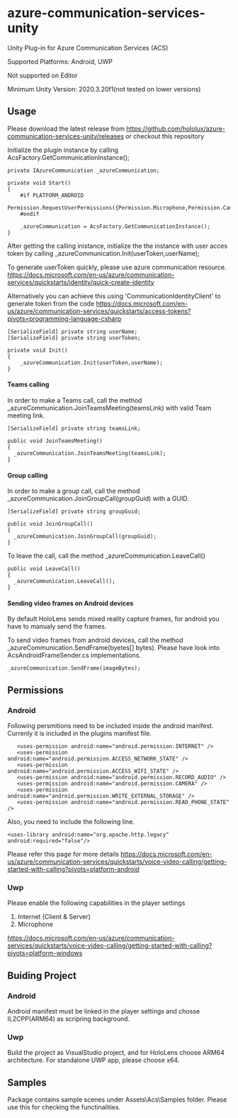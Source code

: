 # azure-communication-services-unity

Unity Plug-in for Azure Communication Services (ACS)

Supported Platforms: Android, UWP

Not supported on Editor

Minimum Unity Version: 2020.3.20f1(not tested on lower versions)


## Usage

Please download the latest release from 
https://github.com/hololux/azure-communication-services-unity/releases
or checkout this repository

Initialize the plugin instance by calling AcsFactory.GetCommunicationInstance();

```
private IAzureCommunication _azureCommunication;
  
private void Start()
{
    #if PLATFORM_ANDROID
    Permission.RequestUserPermissions({Permission.Microphone,Permission.Camera});
    #endif
    
    _azureCommunication = AcsFactory.GetCommunicationInstance();         
}
```

After getting the calling inistance, initialize the the instance with user acces token
by calling  _azureCommunication.Init(userToken,userName);

To generate userToken quickly, please use azure communication resource.
https://docs.microsoft.com/en-us/azure/communication-services/quickstarts/identity/quick-create-identity

Alternatively you can achieve this using 'CommunicationIdentityClient' to generate token from the code
https://docs.microsoft.com/en-us/azure/communication-services/quickstarts/access-tokens?pivots=programming-language-csharp

```
[SerializeField] private string userName;
[SerializeField] private string userToken;

private void Init()
{
    _azureCommunication.Init(userToken,userName);
}
 ```

#### Teams calling
In order to make a Teams call, call the method _azureCommunication.JoinTeamsMeeting(teamsLink)
with valid Team meeting link.
 
```
[SerializeField] private string teamsLink;

public void JoinTeamsMeeting()
{
  _azureCommunication.JoinTeamsMeeting(teamsLink);         
}
 ```
 
#### Group calling
In order to make a group call, call the method _azureCommunication.JoinGroupCall(groupGuid)
with a GUID. 
 
```
[SerializeField] private string groupGuid;

public void JoinGroupCall()
{ 
  _azureCommunication.JoinGroupCall(groupGuid);         
}
 ```
 
To leave the call, call the method _azureCommunication.LeaveCall()
 
```
public void LeaveCall()
{
  _azureCommunication.LeaveCall();  
}
 ```
 
#### Sending video frames on Android devices
By default HoloLens sends mixed reality capture frames, for android you have to manualy send the frames.

To send video frames from android devices, call the method _azureCommunication.SendFrame(byetes[] bytes). 
Please have look into AcsAndroidFrameSender.cs implementations.

 ```
_azureCommunication.SendFrame(imageBytes);
 ```
 
 ## Permissions
 
 ### Android
 
 Following persmitions need to be included inside the android manifest. Currenly it is included in the plugins manifest file.
 ```
    <uses-permission android:name="android.permission.INTERNET" />
    <uses-permission android:name="android.permission.ACCESS_NETWORK_STATE" />
    <uses-permission android:name="android.permission.ACCESS_WIFI_STATE" />
    <uses-permission android:name="android.permission.RECORD_AUDIO" />
    <uses-permission android:name="android.permission.CAMERA" />
    <uses-permission android:name="android.permission.WRITE_EXTERNAL_STORAGE" />
    <uses-permission android:name="android.permission.READ_PHONE_STATE" />
 ```
 Also, you need to include the following line. 
 
 ```
 <uses-library android:name="org.apache.http.legacy" android:required="false"/>
 
 ```
 Please refer this page for more details
 https://docs.microsoft.com/en-us/azure/communication-services/quickstarts/voice-video-calling/getting-started-with-calling?pivots=platform-android
 
  ### Uwp
  
  Please enable the following capabilities in the player settings
  
  1. Internet (Client & Server) 
  2. Microphone
 
  https://docs.microsoft.com/en-us/azure/communication-services/quickstarts/voice-video-calling/getting-started-with-calling?pivots=platform-windows
 
  ## Buiding Project
  
  ### Android
  
  Android manifest must be linked in the player settings and chosse IL2CPP(ARM64) as scripring background.
  
  ### Uwp
  
  Build the project as VisualStudio project, and for HoloLens choose ARM64 architecture. For standalone UWP app, please choose x64.
   
  ## Samples
  Package contains sample scenes under Assets\Acs\Samples folder. Please use this for checking the functinalities.
  
  
 
   
  

 
 
